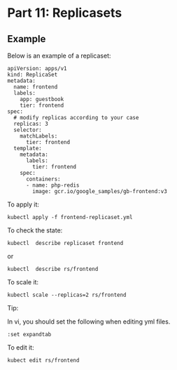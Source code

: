 # Part 11: Replicasets

## Example

Below is an example of a replicaset:

```
apiVersion: apps/v1
kind: ReplicaSet
metadata:
  name: frontend
  labels:
    app: guestbook
    tier: frontend
spec:
  # modify replicas according to your case
  replicas: 3
  selector:
    matchLabels:
      tier: frontend
  template:
    metadata:
      labels:
        tier: frontend
    spec:
      containers:
      - name: php-redis
        image: gcr.io/google_samples/gb-frontend:v3
```

To apply it:

```
kubectl apply -f frontend-replicaset.yml
```

To check the state:

```
kubectl  describe replicaset frontend
```

or

```
kubectl  describe rs/frontend
```

To scale it:

```
kubectl scale --replicas=2 rs/frontend
```

Tip:

In vi, you should set the following when editing yml files.

```
:set expandtab
```

To edit it:

```
kubect edit rs/frontend
```


